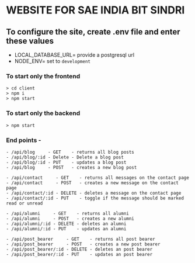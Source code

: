 # WEBSITE FOR SAE INDIA BIT SINDRI

## To configure the site, create .env file and enter these values

- LOCAL_DATABASE_URL= provide a postgresql url
- NODE_ENV= set to `development`

### To start only the frontend

    > cd client
    > npm i
    > npm start

### To start only the backend

    > npm start

### End points -

    - /api/blog     - GET    - returns all blog posts
    - /api/blog/:id - Delete - Delete a blog post
    - /api/blog/:id - PUT    - updates a blog post
    - /api/blog     - POST   - creates a new blog post

    - /api/contact     - GET    - returns all messages on the contact page
    - /api/contact     - POST   - creates a new message on the contact page
    - /api/contact/:id - DELETE - deletes a message on the contact page
    - /api/contact/:id - PUT    - toggle if the message should be marked read or unread

    - /api/alumni     - GET    - returns all alumni
    - /api/alumni     - POST   - creates a new alumni
    - /api/alumni/:id - DELETE - deletes an alumni
    - /api/alumni/:id - PUT    - updates an alumni

    - /api/post_bearer     - GET    - returns all post bearer
    - /api/post_bearer     - POST   - creates a new post bearer
    - /api/post_bearer/:id - DELETE - deletes an post bearer
    - /api/post_bearer/:id - PUT    - updates an post bearer
